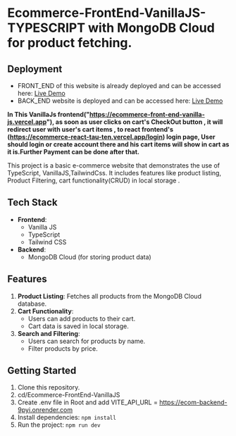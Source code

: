 # Ecommerce-FrontEnd-VanillaJS-TYPESCRIPT with MongoDB Cloud for product fetching.

## Deployment

- FRONT_END of this website is already deployed and can be accessed here:
  [Live Demo]("https://ecommerce-front-end-vanilla-js.vercel.app")
- BACK_END website is deployed and can be accessed here:
  [Live Demo]("https://ecom-backend-9pyi.onrender.com")

**In This VanillaJs frontend("https://ecommerce-front-end-vanilla-js.vercel.app"), as soon as user clicks on cart's CheckOut button , it will redirect user with user's cart items , to react frontend's (https://ecommerce-react-tau-ten.vercel.app/login) login page, User should login or create account there and his cart items will show in cart as it is.Further Payment can be done after that.**

This project is a basic e-commerce website that demonstrates the use of TypeScript, VanillaJS,TailwindCss. It includes features like product listing, Product Filtering, cart functionality(CRUD) in local storage .

## Tech Stack

- **Frontend**:
  - Vanilla JS
  - TypeScript
  - Tailwind CSS
- **Backend**:
  - MongoDB Cloud (for storing product data)

## Features

1. **Product Listing**: Fetches all products from the MongoDB Cloud database.
2. **Cart Functionality**:
   - Users can add products to their cart.
   - Cart data is saved in local storage.
3. **Search and Filtering**:
   - Users can search for products by name.
   - Filter products by price.

## Getting Started

1. Clone this repository.
2. cd/Ecommerce-FrontEnd-VanillaJS
3. Create .env file in Root and add VITE_API_URL = https://ecom-backend-9pyi.onrender.com
4. Install dependencies: `npm install`
5. Run the project: `npm run dev`
